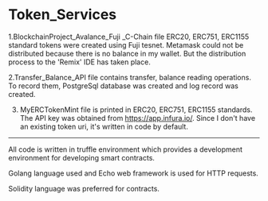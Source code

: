 # Token_Services
 

1.BlockchainProject_Avalance_Fuji _C-Chain file ERC20, ERC751, ERC1155 standard tokens were created using Fuji tesnet. Metamask could not be distributed because there is no balance in my wallet. But the distribution process to the 'Remix' IDE has taken place.

2.Transfer_Balance_API file contains transfer, balance reading operations. To record them, PostgreSql database was created and log record was created.

3. MyERCTokenMint file is printed in ERC20, ERC751, ERC1155 standards. The API key was obtained from https://app.infura.io/. Since I don't have an existing token uri, it's written in code by default.
************************************************ ** ****************************************************** ******************************************** ****** ******************************
All code is written in truffle environment which provides a development environment for developing smart contracts.

Golang language used and Echo web framework is used for HTTP requests.

Solidity language was preferred for contracts.